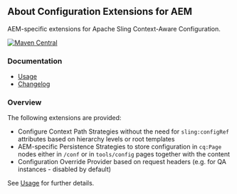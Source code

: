 ## About Configuration Extensions for AEM

AEM-specific extensions for Apache Sling Context-Aware Configuration.

[![Maven Central](https://maven-badges.herokuapp.com/maven-central/io.wcm/io.wcm.caconfig.extensions/badge.svg)](https://maven-badges.herokuapp.com/maven-central/io.wcm/io.wcm.caconfig.extensions)


### Documentation

* [Usage][usage]
* [Changelog][changelog]


### Overview

The following extensions are provided:

* Configure Context Path Strategies without the need for `sling:configRef` attributes based on hierarchy levels or root templates
* AEM-specific Persistence Strategies to store configuration in `cq:Page` nodes either in `/conf` or in `tools/config` pages together with the content
* Configuration Override Provider based on request headers (e.g. for QA instances - disabled by default)

See [Usage][usage] for further details.


[usage]: usage.html
[changelog]: changes-report.html

